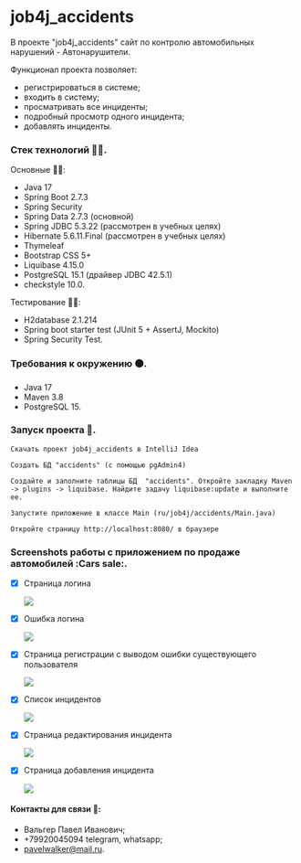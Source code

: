 # job4j_accidents

В проекте "job4j_accidents" сайт по контролю автомобильных нарушений - Автонарушители.

Функционал проекта позволяет:

* регистрироваться в системе;
* входить в систему;
* просматривать все инциденты;
* подробный просмотр одного инцидента;
* добавлять инциденты.

### Стек технологий :technologist:.
Основные :man_technologist::
- Java 17
- Spring Boot 2.7.3
- Spring Security
- Spring Data 2.7.3 (основной)
- Spring JDBC 5.3.22 (рассмотрен в учебных целях)
- Hibernate 5.6.11.Final (рассмотрен в учебных целях)
- Thymeleaf
- Bootstrap CSS 5+
- Liquibase 4.15.0
- PostgreSQL 15.1 (драйвер JDBC 42.5.1)
- checkstyle 10.0.

Тестирование :mechanic::
- H2database 2.1.214
- Spring boot starter test (JUnit 5 + AssertJ, Mockito)
- Spring Security Test.

### Требования к окружению :black_circle:.
- Java 17
- Maven 3.8
- PostgreSQL 15.

### Запуск проекта :running:.
```Скачать проект job4j_accidents в IntelliJ Idea```

```Создать БД "accidents" (с помощью pgAdmin4)```

```Cоздайте и заполните таблицы БД  "accidents". Откройте закладку Maven -> plugins -> liquibase. Найдите задачу liquibase:update и выполните ее.```

```Запустите приложение в классе Main (ru/job4j/accidents/Main.java)```

```Откройте страницу http://localhost:8080/ в браузере```

### Screenshots работы с приложением по продаже автомобилей :Cars sale:.

- [x] Страница логина

  ![](https://github.com/PavelValger/job4j_accidents/blob/master/img/1%20логин.jpg?raw=true)

- [x] Ошибка логина

  ![](https://github.com/PavelValger/job4j_accidents/blob/master/img/2%20ошибка%20логина.jpg?raw=true)

- [x] Страница регистрации с выводом ошибки существующего пользователя

  ![](https://github.com/PavelValger/job4j_accidents/blob/master/img/3%20регистр.jpg?raw=true)

- [x] Список инцидентов

  ![](https://github.com/PavelValger/job4j_accidents/blob/master/img/4%20список.jpg?raw=true)

- [x] Страница редактирования инцидента

  ![](https://github.com/PavelValger/job4j_accidents/blob/master/img/5%20редакт.jpg?raw=true)

- [x] Страница добавления инцидента

  ![](https://github.com/PavelValger/job4j_accidents/blob/master/img/6%20добавить.jpg?raw=true)


#### Контакты для связи :iphone::
* Вальгер Павел Иванович;
* +79920045094 telegram, whatsapp;
* pavelwalker@mail.ru.